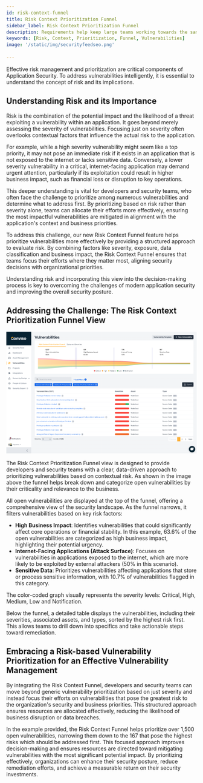 ```yaml
---
id: risk-context-funnel
title: Risk Context Prioritization Funnel
sidebar_label: Risk Context Prioritization Funnel
description: Requirements help keep large teams working towards the same goals, and following a pattern within a process is not the easiest of tasks.
keywords: [Risk, Context, Prioritization, Funnel, Vulnerabilities]
image: '/static/img/securityfeedseo.png'

---
```


Effective risk management and prioritization are critical components of Application Security. To address vulnerabilities intelligently, it is essential to understand the concept of risk and its implications.

## Understanding Risk and its Importance

Risk is the combination of the potential impact and the likelihood of a threat exploiting a vulnerability within an application. It goes beyond merely assessing the severity of vulnerabilities. Focusing just on severity often overlooks contextual factors that influence the actual risk to the application.

For example, while a high severity vulnerability might seem like a top priority, it may not pose an immediate risk if it exists in an application that is not exposed to the internet or lacks sensitive data. Conversely, a lower severity vulnerability in a critical, internet-facing application may demand urgent attention, particularly if its exploitation could result in higher business impact, such as financial loss or disruption to key operations.

This deeper understanding is vital for developers and security teams, who often face the challenge to prioritize among numerous vulnerabilities and determine what to address first. By prioritizing based on risk rather than severity alone, teams can allocate their efforts more effectively, ensuring the most impactful vulnerabilities are mitigated in alignment with the application's context and business priorities.

To address this challenge, our new Risk Context Funnel feature helps prioritize vulnerabilities more effectively by providing a structured approach to evaluate risk. By combining factors like severity, exposure, data classification and business impact, the Risk Context Funnel ensures that teams focus their efforts where they matter most, aligning security decisions with organizational priorities.

Understanding risk and incorporating this view into the decision-making process is key to overcoming the challenges of modern application security and improving the overall security posture.

## Addressing the Challenge: The Risk Context Prioritization Funnel View

![img](../../static/img/platform/risk-context-prioritization-funnel-view.png "Risk Context Prioritization Funnel View.")

The Risk Context Prioritization Funnel view is designed to provide developers and security teams with a clear, data-driven approach to prioritizing vulnerabilities based on contextual risk. As shown in the image above the funnel helps break down and categorize open vulnerabilities by their criticality and relevance to the business.

All open vulnerabilities are displayed at the top of the funnel, offering a comprehensive view of the security landscape. As the funnel narrows, it filters vulnerabilities based on key risk factors:

- **High Business Impact**: Identifies vulnerabilities that could significantly affect core operations or financial stability. In this example, 63.6% of the open vulnerabilities are categorized as high business impact, highlighting their potential urgency.
- **Internet-Facing Applications (Attack Surface)**: Focuses on vulnerabilities in applications exposed to the internet, which are more likely to be exploited by external attackers (50% in this scenario).
- **Sensitive Data**: Prioritizes vulnerabilities affecting applications that store or process sensitive information, with 10.7% of vulnerabilities flagged in this category.

The color-coded graph visually represents the severity levels: Critical, High, Medium, Low and Notification.

Below the funnel, a detailed table displays the vulnerabilities, including their severities, associated assets, and types, sorted by the highest risk first. This allows teams to drill down into specifics and take actionable steps toward remediation.

## Embracing a Risk-based Vulnerability Prioritization for an Effective Vulnerability Management

By integrating the Risk Context Funnel, developers and security teams can move beyond generic vulnerability prioritization based on just severity and instead focus their efforts on vulnerabilities that pose the greatest risk to the organization's security and business priorities. This structured approach ensures resources are allocated effectively, reducing the likelihood of business disruption or data breaches.

In the example provided, the Risk Context Funnel helps prioritize over 1,500 open vulnerabilities, narrowing them down to the 167 that pose the highest risks which should be addressed first.
This focused approach improves decision-making and ensures resources are directed toward mitigating vulnerabilities with the most significant potential impact. By prioritizing effectively, organizations can enhance their security posture, reduce remediation efforts, and achieve a measurable return on their security investments.

